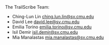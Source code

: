The TrailScribe Team:

* Ching-Lun Lin <ching.lun.lin@sv.cmu.edu>
* David Lee <david.lee@sv.cmu.edu>
* Emilia Torino <emilia.torino@sv.cmu.edu>
* Isil Demir <isil.demir@sv.cmu.edu>
* Mia Manalastas <mia.manalastas@sv.cmu.edu>
